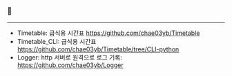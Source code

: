###  👋

<!--
**chae03yb/chae03yb** is a ✨ _special_ ✨ repository because its `README.md` (this file) appears on your GitHub profile.

Here are some ideas to get you started:

- 🔭 I’m currently working on ...
- 🌱 I’m currently learning ...
- 👯 I’m looking to collaborate on ...
- 🤔 I’m looking for help with ...
- 💬 Ask me about ...
- 📫 How to reach me: ...
- 😄 Pronouns: ...
- ⚡ Fun fact: ...
-->

----------------------------------------------
* Timetable: 급식용 시간표 https://github.com/chae03yb/Timetable
* Timetable_CLI: 급식용 시간표 https://github.com/chae03yb/Timetable/tree/CLI-python
* Logger: http 서버로 원격으로 로그 기록: https://github.com/chae03yb/Logger
